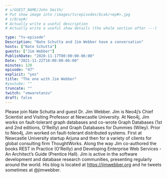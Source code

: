 ```yaml
---
# s/GUEST_NAME/John Smith/
# Put show image into /images/tv/episodes/bcak/<ep#>.jpg
# s/0/ep#/
# Actually write a useful description
# Actually write a useful show details (the whole section after ---)

type: "tv-episode"
Description: "Nate Schutta and Jim Webber have a conversation"
hosts: ["Nate Schutta"]
guests: ["Jim Webber"]
PublishDate: "2020-11-17T00:00:00-06:00"
Date: "2021-11-22T10:00:00-06:00"
minutes: 120
episode: "47"
explicit: "yes"
title: "The one with Jim Webber"
#youtube: ""
truncate: ""
twitch: "vmwaretanzu"
draft: false
---
```


Please join Nate Schutta and guest Dr. Jim Webber. Jim is Neo4j’s Chief Scientist and Visiting Professor at Newcastle University. At Neo4j, Jim works on fault-tolerant graph databases and co-wrote Graph Databases (1st and 2nd editions, O’Reilly) and Graph Databases for Dummies (Wiley). Prior to Neo4j, Jim worked on fault-tolerant distributed systems. First at Newcastle University startup Arjuna and then for a variety of clients for global consulting firm ThoughtWorks. Along the way Jim co-authored the books REST in Practice (O’Reilly) and Developing Enterprise Web Services - An Architect’s Guide (Prentice Hall).  Jim is active in the software development and database research communities, presenting regularly around the world. His blog is located at https://jimwebber.org and he tweets sometimes at @jimwebber.
